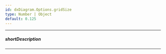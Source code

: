 ```yaml
---
id: dxDiagram.Options.gridSize
type: Number | Object
default: 0.125
---
```

---
##### shortDescription

---

